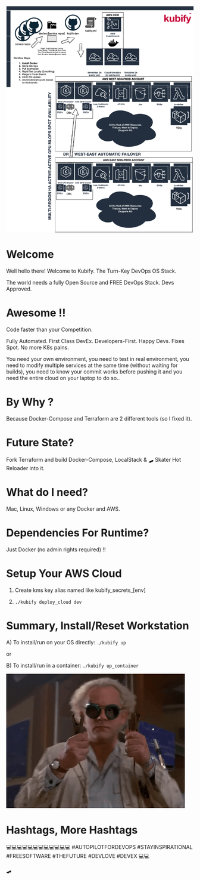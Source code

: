 ![TURN_KEY_DEVOPS_RAPID_TESTER](./docs/img/README_md_imgs/kubify-arch.drawio.png)


# Welcome

Well hello there! Welcome to Kubify. The Turn-Key DevOps OS Stack.

The world needs a fully Open Source and FREE DevOps Stack. Devs Approved.


# Awesome !!

Code faster than your Competition. 

Fully Automated. First Class DevEx. Developers-First. Happy Devs. Fixes Spot. No more K8s pains.

You need your own environment, you need to test in real environment, you need to modify multiple services at the same time (without waiting for builds), you need to know your commit works before pushing it and you need the entire cloud on your laptop to do so..


# By Why ?
 
Because Docker-Compose and Terraform are 2 different tools (so I fixed it).
 

# Future State?
 
Fork Terraform and build Docker-Compose, LocalStack & 🛹 Skater Hot Reloader into it.
 
 
# What do I need?
 
Mac, Linux, Windows or any Docker and AWS.
 
 
# Dependencies For Runtime?

Just Docker (no admin rights required) !!
 
 
# Setup Your AWS Cloud
 
1) Create kms key alias named like kubify_secrets_[env]

2) `./kubify deploy_cloud dev`
 
 
# Summary, Install/Reset Workstation
 
A) To install/run on your OS directly: `./kubify up`
 
or
 
B) To install/run in a container: `./kubify up_container`
 
 
![FUTUREOFDEVOPS9000](./docs/img/README_md_imgs/the-future.gif)
 
 
# Hashtags, More Hashtags
💻💻💻💻💻💻💻💻💻💻💻💻
#AUTOPILOTFORDEVOPS
#STAYINSPIRATIONAL
#FREESOFTWARE
#THEFUTURE
#DEVLOVE
#DEVEX
💻💻
 
🛹
 


